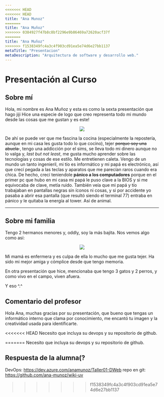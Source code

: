 ```yaml
---
<<<<<<< HEAD
<<<<<<< HEAD
title: "Ana Munoz"
=======
title: "Ana Muñoz"
>>>>>>> 0384927f47b8c8bf2296e9b86469a72620acf37f
=======
title: "Ana Muñoz"
>>>>>>> f1538349fc4a3c4f903cd91ea5e74d6e27bb1137
metaTitle: "Presentacion"
metaDescription: "Arquitectura de software y desarrollo web."
---
```


# Presentación al Curso

## Sobre mí ##

Hola, mi nombre es Ana Muñoz y esta es como la sexta presentación que hago jiji
Hice una especie de logo que creo representa todo mi mundo desde las cosas que me gustan y es este!

<center>
<img src= "https://dev.azure.com/anamunoz/c7ce2c27-4f43-4e0a-979a-4a9867719a2f/_apis/git/repositories/71165958-0e52-465f-a70c-5f23cf7e4102/Items?path=%2F.attachments%2F300x300-665de680-2dd3-4d48-b689-1cb7089c8e2a.png&download=false&resolveLfs=true&%24format=octetStream&api-version=5.0-preview.1&sanitize=true&versionDescriptor.version=master"/>
</center>

De ahí se puede ver que me fascina la cocina (especialmente la repostería, aunque en mi casa les gusta todo lo que cocino), tejer <strike> porque soy una abuela </strike>, tengo una addicción por el sims, se lleva todo mi dinero aunque no lo valga y, *last but not least*, me gusta mucho aprender sobre las tecnologías y cosas de ese estilo. Me entretienen caleta. Vengo de un mundo un tanto ingenieril, mi tío es informático y mi papá es electrónico, así que crecí pegada a las teclas y aparatos que me parecían raros cuando era chica. De hecho, crecí teniendole **pánico a los computadores** porque en el primer pc que hubo en mi casa mi papá le puso clave a la BIOS y si me equivocaba de clave, metía ruido. También veía que mi papá y tío trabajaban en pantallas negras sin íconos ni cosas, y si por accidente yo pasaba a abrir esa pantalla (que resultó siendo el terminal 77) entraba en pánico y le quitaba la energía al tower. Así de animal.

---
## Sobre mi familia ##

Tengo 2 hermanos menores y, oddly, soy la más bajita. Nos vemos algo como así:

<center>
<img src= "https://dev.azure.com/anamunoz/c7ce2c27-4f43-4e0a-979a-4a9867719a2f/_apis/git/repositories/71165958-0e52-465f-a70c-5f23cf7e4102/items?path=%2F.attachments%2Flhds.png&versionDescriptor%5BversionOptions%5D=0&versionDescriptor%5BversionType%5D=0&versionDescriptor%5Bversion%5D=master&resolveLfs=true&%24format=octetStream&api-version=5.0"/>
</center>

Mi mamá es enfermera y es culpa de ella lo mucho que me gusta tejer. Ha sido mi mejor amiga y cómplice desde que tengo memoria.

En otra presentación que hice, mencionaba que tengo 3 gatos y 2 perros, y como vivo en el campo, viven afuera.

Y eso ^.^


## Comentario del profesor
Hola Ana, muchas gracias por su presentación, que bueno que tengas un informático interno que clama por conocimiento, me encantó tu imagen y la creatividad usada para identificarte.

<<<<<<< HEAD
Necesito que incluya su devops y su repositorio de github. 



=======
Necesito que incluya su devops y su repositorio de github.


## Respuesta de la alumna(?

DevOps: https://dev.azure.com/anamunoz/Taller01-DWeb
repo en git: https://github.com/ana-munoz/wiki-uv
>>>>>>> f1538349fc4a3c4f903cd91ea5e74d6e27bb1137
